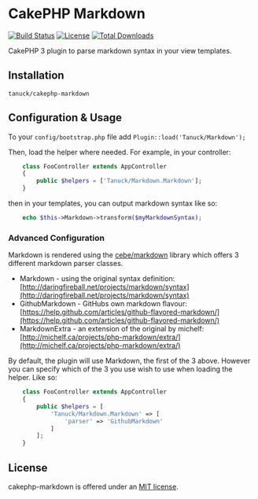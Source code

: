 # CakePHP Markdown

[![Build Status](https://secure.travis-ci.org/tanuck/cakephp-markdown.svg?branch=master)](http://travis-ci.org/tanuck/cakephp-markdown)
[![License](https://poser.pugx.org/tanuck/cakephp-markdown/license.svg)](https://packagist.org/packages/tanuck/cakephp-markdown)
[![Total Downloads](https://poser.pugx.org/tanuck/cakephp-markdown/downloads.svg)](https://packagist.org/packages/tanuck/cakephp-markdown)

CakePHP 3 plugin to parse markdown syntax in your view templates.

## Installation

```
tanuck/cakephp-markdown
```

## Configuration & Usage

To your `config/bootstrap.php` file add `Plugin::load('Tanuck/Markdown');`

Then, load the helper where needed. For example, in your controller:

```php
    class FooController extends AppController
    {
        public $helpers = ['Tanuck/Markdown.Markdown'];
    }
```

then in your templates, you can output markdown syntax like so:

```php
    echo $this->Markdown->transform($myMarkdownSyntax);
```

### Advanced Configuration

Markdown is rendered using the [cebe/markdown](https://github.com/cebe/markdown) library which offers 3 different markdown parser classes.

* Markdown - using the original syntax definition: [http://daringfireball.net/projects/markdown/syntax](http://daringfireball.net/projects/markdown/syntax)
* GithubMarkdown - GitHubs own markdown flavour: [https://help.github.com/articles/github-flavored-markdown/](https://help.github.com/articles/github-flavored-markdown/)
* MarkdownExtra - an extension of the original by michelf: [http://michelf.ca/projects/php-markdown/extra/](http://michelf.ca/projects/php-markdown/extra/)

By default, the plugin will use Markdown, the first of the 3 above. However you can specify which of the 3 you use wish to use when loading the helper. Like so:

```php
    class FooController extends AppController
    {
        public $helpers = [
            'Tanuck/Markdown.Markdown' => [
                'parser' => 'GithubMarkdown'
            ]
        ];
    }
```

## License

cakephp-markdown is offered under an [MIT license](http://www.opensource.org/licenses/mit-license.php).
